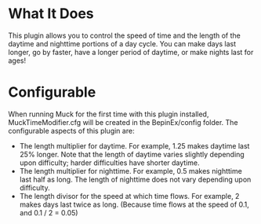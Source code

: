 # What It Does
This plugin allows you to control the speed of time and the length of the daytime and nighttime portions of a day cycle. You can make days last longer, go by faster, have a longer period of daytime, or make nights last for ages!

# Configurable
When running Muck for the first time with this plugin installed, MuckTimeModifier.cfg will be created in the BepinEx/config folder.
The configurable aspects of this plugin are:

- The length multiplier for daytime. For example, 1.25 makes daytime last 25% longer. Note that the length of daytime varies slightly depending upon difficulty; harder difficulties have shorter daytime.
- The length multiplier for nighttime. For example, 0.5 makes nighttime last half as long. The length of nighttime does not vary depending upon difficulty.
- The length divisor for the speed at which time flows. For example, 2 makes days last twice as long. (Because time flows at the speed of 0.1, and 0.1 / 2 = 0.05)
